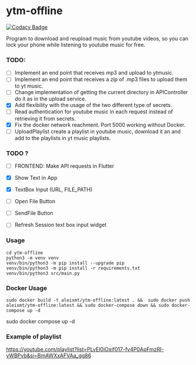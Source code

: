 # ytm-offline

[![Codacy Badge](https://api.codacy.com/project/badge/Grade/fd11bee5a7b4412a93a13b46dfbee2fa)](https://app.codacy.com/gh/ytm-manager/ytm-manager-backend?utm_source=github.com&utm_medium=referral&utm_content=ytm-manager/ytm-manager-backend&utm_campaign=Badge_Grade)

Program to download and reupload music from youtube videos, so you can lock your phone while listening to youtube music for free.

### TODO:
- [ ] Implement an end point that receives mp3 and upload to ytmusic.
- [ ] Implement an end point that receives a zip of .mp3 files to upload them to yt music.
- [ ] Change implementation of getting the current directory in APIController do it as in the upload service.
- [x] Add flexibility with the usage of the two different type of secrets.
- [ ] Read authentication for youtube music in each request instead of retrieving it from secrets.
- [x] Fix the docker network reachment. Port 5000 working without Docker.
- [ ] UploadPlaylist create a playlist in youtube music, download it an and add to the playlists in yt music playlists.

### TODO ?
- [ ] FRONTEND: Make API requests in Flutter
- [x] Show Text in App
- [x] TextBox Input (URL, FILE_PATH)
- [ ] Open File Button
- [ ] SendFile Button
- [ ] Refresh Session text box input widget


### Usage 
```shell
cd ytm-offline
python3 -m venv venv
venv/bin/python3 -m pip install --upgrade pip
venv/bin/python3 -m pip install -r requirements.txt
venv/bin/python3 src/main.py
```

### Docker Usage
```shell
sudo docker build -t aleixmt/ytm-offline:latest . &&  sudo docker push aleixmt/ytm-offline:latest && sudo docker-compose down && sudo docker-compose up -d
```


sudo docker compose up -d

### Example of playlist
https://youtube.com/playlist?list=PLvEI0iOxif017-fv4P0ApFmzRI-vWBPvb&si=BmAWXxAFVAa_gg86
